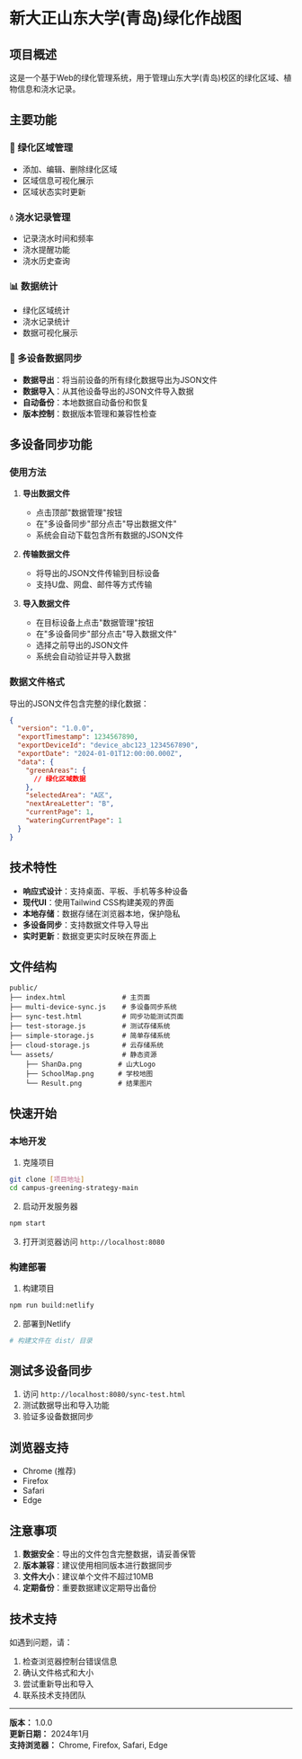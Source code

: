 # 新大正山东大学(青岛)绿化作战图

## 项目概述

这是一个基于Web的绿化管理系统，用于管理山东大学(青岛)校区的绿化区域、植物信息和浇水记录。

## 主要功能

### 🌱 绿化区域管理
- 添加、编辑、删除绿化区域
- 区域信息可视化展示
- 区域状态实时更新

### 💧 浇水记录管理
- 记录浇水时间和频率
- 浇水提醒功能
- 浇水历史查询

### 📊 数据统计
- 绿化区域统计
- 浇水记录统计
- 数据可视化展示

### 🔄 多设备数据同步
- **数据导出**：将当前设备的所有绿化数据导出为JSON文件
- **数据导入**：从其他设备导出的JSON文件导入数据
- **自动备份**：本地数据自动备份和恢复
- **版本控制**：数据版本管理和兼容性检查

## 多设备同步功能

### 使用方法

1. **导出数据文件**
   - 点击顶部"数据管理"按钮
   - 在"多设备同步"部分点击"导出数据文件"
   - 系统会自动下载包含所有数据的JSON文件

2. **传输数据文件**
   - 将导出的JSON文件传输到目标设备
   - 支持U盘、网盘、邮件等方式传输

3. **导入数据文件**
   - 在目标设备上点击"数据管理"按钮
   - 在"多设备同步"部分点击"导入数据文件"
   - 选择之前导出的JSON文件
   - 系统会自动验证并导入数据

### 数据文件格式

导出的JSON文件包含完整的绿化数据：
```json
{
  "version": "1.0.0",
  "exportTimestamp": 1234567890,
  "exportDeviceId": "device_abc123_1234567890",
  "exportDate": "2024-01-01T12:00:00.000Z",
  "data": {
    "greenAreas": {
      // 绿化区域数据
    },
    "selectedArea": "A区",
    "nextAreaLetter": "B",
    "currentPage": 1,
    "wateringCurrentPage": 1
  }
}
```

## 技术特性

- **响应式设计**：支持桌面、平板、手机等多种设备
- **现代UI**：使用Tailwind CSS构建美观的界面
- **本地存储**：数据存储在浏览器本地，保护隐私
- **多设备同步**：支持数据文件导入导出
- **实时更新**：数据变更实时反映在界面上

## 文件结构

```
public/
├── index.html              # 主页面
├── multi-device-sync.js    # 多设备同步系统
├── sync-test.html          # 同步功能测试页面
├── test-storage.js         # 测试存储系统
├── simple-storage.js       # 简单存储系统
├── cloud-storage.js        # 云存储系统
└── assets/                 # 静态资源
    ├── ShanDa.png         # 山大Logo
    ├── SchoolMap.png      # 学校地图
    └── Result.png         # 结果图片
```

## 快速开始

### 本地开发

1. 克隆项目
```bash
git clone [项目地址]
cd campus-greening-strategy-main
```

2. 启动开发服务器
```bash
npm start
```

3. 打开浏览器访问 `http://localhost:8080`

### 构建部署

1. 构建项目
```bash
npm run build:netlify
```

2. 部署到Netlify
```bash
# 构建文件在 dist/ 目录
```

## 测试多设备同步

1. 访问 `http://localhost:8080/sync-test.html`
2. 测试数据导出和导入功能
3. 验证多设备数据同步

## 浏览器支持

- Chrome (推荐)
- Firefox
- Safari
- Edge

## 注意事项

1. **数据安全**：导出的文件包含完整数据，请妥善保管
2. **版本兼容**：建议使用相同版本进行数据同步
3. **文件大小**：建议单个文件不超过10MB
4. **定期备份**：重要数据建议定期导出备份

## 技术支持

如遇到问题，请：
1. 检查浏览器控制台错误信息
2. 确认文件格式和大小
3. 尝试重新导出和导入
4. 联系技术支持团队

---

**版本：** 1.0.0  
**更新日期：** 2024年1月  
**支持浏览器：** Chrome, Firefox, Safari, Edge
